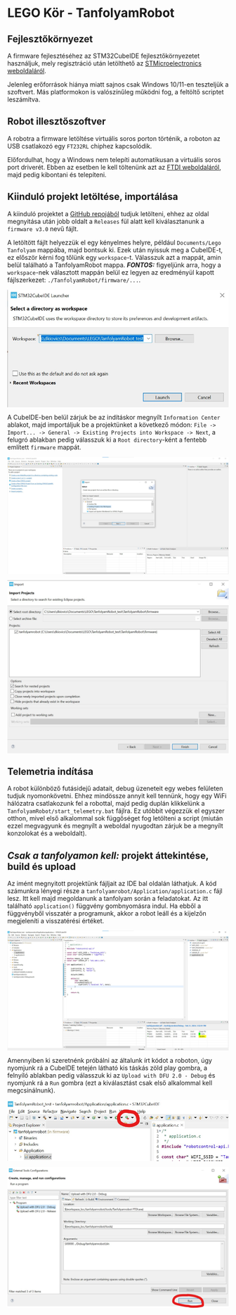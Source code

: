 # LEGO Kör - TanfolyamRobot

## Fejlesztőkörnyezet

A firmware fejlesztéséhez az STM32CubeIDE fejlesztőkörnyezetet használjuk, mely regisztráció után letölthető az [STMicroelectronics weboldaláról](https://www.st.com/en/development-tools/stm32cubeide.html).

Jelenleg erőforrások hiánya miatt sajnos csak Windows 10/11-en teszteljük a szoftvert. Más platformokon is valószínűleg működni fog, a feltöltő scriptet leszámítva.

## Robot illesztőszoftver

A robotra a firmware letöltése virtuális soros porton történik, a roboton az USB csatlakozó egy `FT232RL` chiphez kapcsolódik.

Előfordulhat, hogy a Windows nem telepíti automatikusan a virtuális soros port driverét. Ebben az esetben le kell töltenünk azt az [FTDI weboldaláról](https://ftdichip.com/wp-content/uploads/2021/08/CDM212364_Setup.zip), majd pedig kibontani és telepíteni.

## Kiinduló projekt letöltése, importálása

A kiinduló projektet a [GitHub repojából](https://github.com/legokor/TanfolyamRobot) tudjuk letölteni, ehhez az oldal megnyitása után jobb oldalt a `Releases` fül alatt kell kiválasztanunk a `firmware v3.0` nevű fájlt.

A letöltött fájlt helyezzük el egy kényelmes helyre, például `Documents/Lego Tanfolyam` mappába, majd bontsuk ki. Ezek után nyissuk meg a CubeIDE-t, ez először kérni fog tőlünk egy `workspace`-t. Válasszuk azt a mappát, amin belül található a TanfolyamRobot mappa. ***FONTOS:*** figyeljünk arra, hogy a `workspace`-nek választott mappán belül ez legyen az eredményül kapott fájlszerkezet: `./TanfolyamRobot/firmware/...`.

<p align="center"><img src="docs/img/workspace.jpg" align=center></p>

A CubeIDE-ben belül zárjuk be az indításkor megnyílt `Information Center` ablakot, majd importáljuk be a projektünket a következő módon: `File -> Import... -> General -> Existing Projects into Workspace -> Next`, a felugró ablakban pedig válasszuk ki a `Root directory`-ként a fentebb említett `firmware` mappát.

<p align="center"><img src="docs/img/project_import.jpg" align=center></p>
<p align="center"><img src="docs/img/project_location.jpg" align=center></p>

## Telemetria indítása

A robot különböző futásidejű adatait, debug üzeneteit egy webes felületen tudjuk nyomonkövetni. Ehhez mindössze annyit kell tennünk, hogy egy WiFi hálózatra csatlakozunk fel a robottal, majd pedig duplán klikkelünk a `TanfolyamRobot/start_telemetry.bat` fájlra. Ez utóbbit végezzük el egyszer otthon, mivel első alkalommal sok függőséget fog letölteni a script (miután ezzel megvagyunk és megnyílt a weboldal nyugodtan zárjuk be a megnyílt konzolokat és a weboldalt).

## *Csak a tanfolyamon kell:* projekt áttekintése, build és upload

Az imént megnyitott projektünk fájljait az IDE bal oldalán láthatjuk. A kód számunkra lényegi része a `tanfolyamrobot/Application/application.c` fájl lesz. Itt kell majd megoldanunk a tanfolyam során a feladatokat. Az itt található `application()` függvény gombnyomásra indul. Ha ebből a függvényből visszatér a programunk, akkor a robot leáll és a kijelzőn megjeleníti a visszatérési értéket.

<p align="center"><img src="docs/img/application_c.jpg" align=center></p>

Amennyiben ki szeretnénk próbálni az általunk írt kódot a roboton, úgy nyomjunk rá a CubeIDE tetején látható kis táskás zöld play gombra, a felnyíló ablakban pedig válasszuk ki az `Upload with DFU 2.0 - Debug` és nyomjunk rá a `Run` gombra (ezt a kiválasztást csak első alkalommal kell megcsinálnunk).

<p align="center"><img src="docs/img/upload_button.jpg" align=center></p>
<p align="center"><img src="docs/img/upload_config.jpg" align=center></p>



